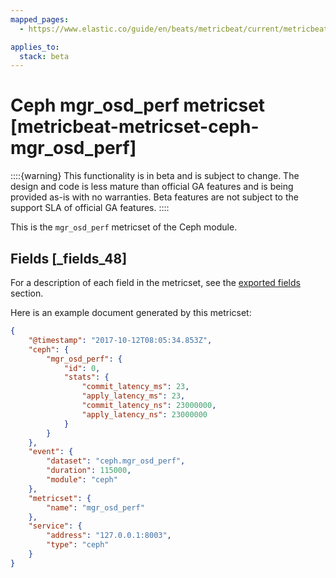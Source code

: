 ```yaml
---
mapped_pages:
  - https://www.elastic.co/guide/en/beats/metricbeat/current/metricbeat-metricset-ceph-mgr_osd_perf.html

applies_to:
  stack: beta
---
```


# Ceph mgr_osd_perf metricset [metricbeat-metricset-ceph-mgr_osd_perf]

::::{warning}
This functionality is in beta and is subject to change. The design and code is less mature than official GA features and is being provided as-is with no warranties. Beta features are not subject to the support SLA of official GA features.
::::


This is the `mgr_osd_perf` metricset of the Ceph module.

## Fields [_fields_48]

For a description of each field in the metricset, see the [exported fields](/reference/metricbeat/exported-fields-ceph.md) section.

Here is an example document generated by this metricset:

```json
{
    "@timestamp": "2017-10-12T08:05:34.853Z",
    "ceph": {
        "mgr_osd_perf": {
            "id": 0,
            "stats": {
                "commit_latency_ms": 23,
                "apply_latency_ms": 23,
                "commit_latency_ns": 23000000,
                "apply_latency_ns": 23000000
            }
        }
    },
    "event": {
        "dataset": "ceph.mgr_osd_perf",
        "duration": 115000,
        "module": "ceph"
    },
    "metricset": {
        "name": "mgr_osd_perf"
    },
    "service": {
        "address": "127.0.0.1:8003",
        "type": "ceph"
    }
}
```


